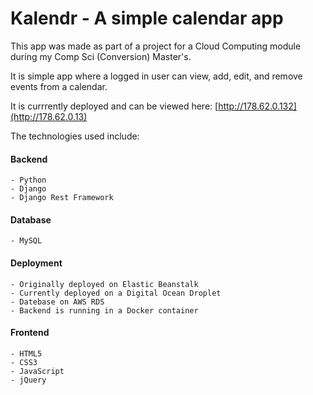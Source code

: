 # Kalendr - A simple calendar app

This app was made as part of a project for a Cloud Computing module during my Comp Sci (Conversion) Master's.
 
It is simple app where a logged in user can view, add, edit, and remove events from a calendar. 

It is currrently deployed and can be viewed here: [http://178.62.0.132](http://178.62.0.13)

The technologies used include:
   #### Backend
    - Python
    - Django
    - Django Rest Framework
   #### Database
    - MySQL
   #### Deployment
    - Originally deployed on Elastic Beanstalk
    - Currently deployed on a Digital Ocean Droplet
    - Datebase on AWS RDS
    - Backend is running in a Docker container
   #### Frontend
    - HTML5
    - CSS3
    - JavaScript
    - jQuery
